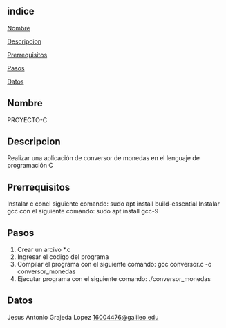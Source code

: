 ## indice
[Nombre](#Nombre)

[Descripcion](#Descripcion)

[Prerrequisitos](#Prerequisitos)

[Pasos](#Pasos)

[Datos](#Datos)


## Nombre 
PROYECTO-C

## Descripcion
Realizar una aplicación de conversor de monedas en el lenguaje de programación C

## Prerrequisitos
Instalar c conel siguiente comando: sudo apt install build-essential
Instalar gcc con el siguiente comando: sudo apt install gcc-9

## Pasos
1. Crear un arcivo *.c
2. Ingresar el codigo del programa
3. Compilar el programa con el siguiente comando: gcc conversor.c -o conversor_monedas
4. Ejecutar programa con el siguiente comando: ./conversor_monedas

## Datos
Jesus Antonio Grajeda Lopez
16004476@galileo.edu